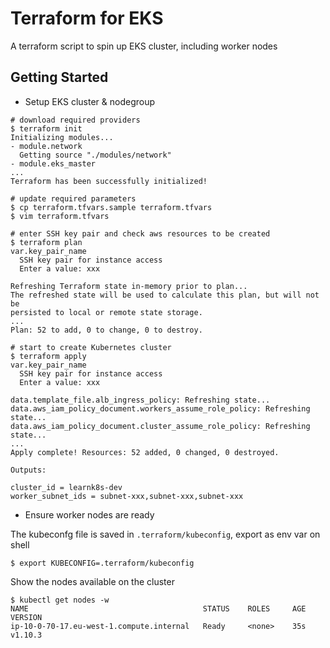 # Terraform for EKS
A terraform script to spin up EKS cluster, including worker nodes

## Getting Started

- Setup EKS cluster & nodegroup
```shell
# download required providers
$ terraform init
Initializing modules...
- module.network
  Getting source "./modules/network"
- module.eks_master
...
Terraform has been successfully initialized!

# update required parameters
$ cp terraform.tfvars.sample terraform.tfvars
$ vim terraform.tfvars

# enter SSH key pair and check aws resources to be created
$ terraform plan
var.key_pair_name
  SSH key pair for instance access
  Enter a value: xxx

Refreshing Terraform state in-memory prior to plan...
The refreshed state will be used to calculate this plan, but will not be
persisted to local or remote state storage.
...
Plan: 52 to add, 0 to change, 0 to destroy.

# start to create Kubernetes cluster
$ terraform apply
var.key_pair_name
  SSH key pair for instance access
  Enter a value: xxx

data.template_file.alb_ingress_policy: Refreshing state...
data.aws_iam_policy_document.workers_assume_role_policy: Refreshing state...
data.aws_iam_policy_document.cluster_assume_role_policy: Refreshing state...
...
Apply complete! Resources: 52 added, 0 changed, 0 destroyed.

Outputs:

cluster_id = learnk8s-dev
worker_subnet_ids = subnet-xxx,subnet-xxx,subnet-xxx
```

- Ensure worker nodes are ready

The kubeconfg file is saved in `.terraform/kubeconfig`, export as env var on shell
```
$ export KUBECONFIG=.terraform/kubeconfig
```

Show the nodes available on the cluster
```
$ kubectl get nodes -w
NAME                                       STATUS    ROLES     AGE       VERSION
ip-10-0-70-17.eu-west-1.compute.internal   Ready     <none>    35s       v1.10.3
```


